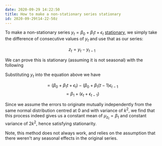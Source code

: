 ```yaml
---
date: 2020-09-29 14:22:50
title: How to make a non-stationary series stationary 
id: 2020-09-29t14-22-50z
---
```


To make a non-stationary series $y_t = \beta_0 + \beta_1 t + \epsilon_t$
[stationary](./2020-09-29t13-59-43z.md), we simply take the difference of
consecutive values of $y_t$ and use that as our series:

$$
z_t = y_t - y_{t-1}
$$

We can prove this is stationary (assuming it is not seasonal) with the
following

Substituting $y_t$ into the equation above we have

$$
= (\beta_0 + \beta_1 t + \epsilon_t) - (\beta_0 + \beta_1(t - 1)
 \epsilon_{t-1}
$$
$$
= \beta_1 + (\epsilon_t + \epsilon_{t-1})
$$

Since we assume the errors to originate mutually independently from the same
normal distribution centred at 0 and with variance of $k^2$, we find that this
process indeed gives us a constant mean of $\mu_{z_t} = \beta_1$ and constant
variance of $2k^2$, hence satisfying stationarity.

Note, this method does not always work, and relies on the assumption that there
weren't any seasonal effects in the original series.
